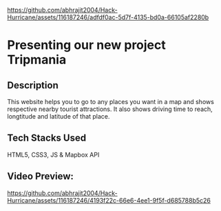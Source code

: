 
https://github.com/abhrajit2004/Hack-Hurricane/assets/116187246/adfdf0ac-5d7f-4135-bd0a-66105af2280b
# Presenting our new project Tripmania
## Description
This website helps you to go to any places you want in a map and shows respective nearby tourist attractions. It also shows driving time to reach, longtitude and latitude of that place.
## Tech Stacks Used
HTML5, CSS3, JS & Mapbox API
## Video Preview:
https://github.com/abhrajit2004/Hack-Hurricane/assets/116187246/4193f22c-66e6-4ee1-9f5f-d685788b5c26
